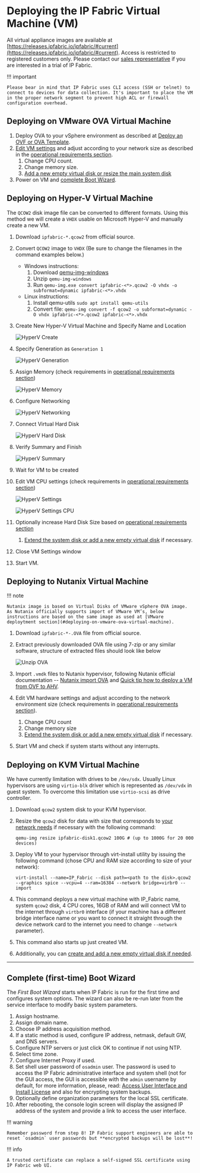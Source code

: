 # Deploying the IP Fabric Virtual Machine (VM)

All virtual appliance images are available at  [https://releases.ipfabric.io/ipfabric/#current](https://releases.ipfabric.io/ipfabric/#current). Access is restricted to registered customers only. Please contact our [sales representative](mailto:sales@ipfabric.io) if you are interested in a trial of IP Fabric.

!!! important

    Please bear in mind that IP Fabric uses CLI access (SSH or telnet) to connect to devices for data collection. It's important to place the VM in the proper network segment to prevent high ACL or firewall configuration overhead.

## Deploying on VMware OVA Virtual Machine

1. Deploy OVA to your vSphere environment as described at [Deploy an OVF or OVA
    Template](https://docs.vmware.com/en/VMware-vSphere/6.5/com.vmware.vsphere.vm_admin.doc/GUID-17BEDA21-43F6-41F4-8FB2-E01D275FE9B4.html).
2. [Edit VM settings](https://docs.vmware.com/en/VMware-vSphere/6.5/com.vmware.vsphere.vm_admin.doc/GUID-4AB8C63C-61EA-4202-8158-D9903E04A0ED.html) and adjust according to your network size as described in the [operational requirements section](../Overview/index.md#operational-requirements).
   1. Change CPU count.
   2. Change memory size.
   3. [Add a new empty virtual disk or resize the main system disk](../../System_Administration/increase_disk_space.md)
3. Power on VM and [complete Boot Wizard](#complete-first-time-boot-wizard).

## Deploying on Hyper-V Virtual Machine

The `QCOW2` disk image file can be converted to different formats.
Using this method we will create a `VHDX` usable on Microsoft Hyper-V and manually create a new VM.

1. Download `ipfabric-*.qcow2` from official source.
2. Convert `QCOW2` image to `VHDX` (Be sure to change the filenames in the command examples below.) 
   * Windows instructions:
     1. Download [qemu-img-windows](https://cloudbase.it/qemu-img-windows/)
     2. Unzip `qemu-img-windows`
     3. Run `qemu-img.exe convert ipfabric-<*>.qcow2 -O vhdx -o subformat=dynamic ipfabric-<*>.vhdx`
   * Linux instructions:
     1. Install qemu-utils `sudo apt install qemu-utils`
     2. Convert file: `qemu-img convert -f qcow2 -o subformat=dynamic -O vhdx ipfabric-<*>.qcow2 ipfabric-<*>.vhdx`
3. Create New Hyper-V Virtual Machine and Specify Name and Location

    ![HyperV Create](hyperv_create.png)

4. Specify Generation as `Generation 1`

   ![HyperV Generation](hyperv_generation.png)

5. Assign Memory (check requirements in [operational requirements section](../Overview/index.md#operational-requirements))

    ![HyperV Memory](hyperv_memory.png)

6. Configure Networking

    ![HyperV Networking](hyperv_networking.png)

7. Connect Virtual Hard Disk

   ![HyperV Hard Disk](hyperv_harddisk.png)

8. Verify Summary and Finish

   ![HyperV Summary](hyperv_summary.png)

9. Wait for VM to be created

10. Edit VM CPU settings (check requirements in [operational requirements section](../Overview/index.md#operational-requirements))

    ![HyperV Settings](hyperv_settings.png)

    ![HyperV Settings CPU](hyperv_settings_cpu.png)

11. Optionally increase Hard Disk Size based on [operational requirements section](../Overview/index.md#operational-requirements)
    1. [Extend the system disk or add a new empty virtual disk](../../System_Administration/increase_disk_space.md#increase-disk-space-for-hyper-v) if necessary.

12. Close VM Settings window

13. Start VM.

## Deploying to Nutanix Virtual Machine

!!! note

    Nutanix image is based on Virtual Disks of VMware vSphere OVA image. As Nutanix officially supports import of VMware VM’s, below instructions are based on the same image as used at [VMware deploytment section](#deploying-on-vmware-ova-virtual-machine).

1. Download `ipfabric-*-.OVA` file from official source.
2. Extract previously downloaded OVA file using 7-zip or any similar software, structure of extracted files should look like below

    ![Unzip OVA](unzip_ova.png)

3. Import `.vmdk` files to Nutanix hypervisor, following Nutanix official documentation -- [Nutanix import OVA](https://portal.nutanix.com/#page/kbs/details?targetId=kA03200000099TXCAY) and [Quick tip how to deploy a VM from OVF to AHV](https://next.nutanix.com/installation-configuration-23/quick-tip-how-to-deploy-a-vm-from-an-ovf-to-ahv-33613).

4. Edit VM hardware settings and adjust according to the network environment size (check requirements in [operational requirements section](../Overview/index.md#operational-requirements)).

   1. Change CPU count
   2. Change memory size
   3. [Extend the system disk or add a new empty virtual disk](../../System_Administration/increase_disk_space.md) if necessary.

5. Start VM and check if system starts without any interrupts.

## Deploying on KVM Virtual Machine

We have currently limitation with drives to be `/dev/sdx`. Usually Linux hypervisors are using `virtio-blk` driver which is represented as `/dev/vdx` in guest system. To overcome this limitation use `virtio-scsi` as drive controller.

1.  Download `qcow2` system disk to your KVM hypervisor.
2.  Resize the `qcow2` disk for data with size that corresponds to [your network needs](../Overview/index.md#operational-requirements) if necessary with the following command:

    ```shell
    qemu-img resize ipfabric-disk1.qcow2 100G # (up to 1000G for 20 000 devices)
    ```

3.  Deploy VM to your hypervisor through virt-install utility by issuing the following command (chose CPU and RAM size according to size of your network):

    ```shell
    virt-install --name=IP_Fabric --disk path=<path to the disk>.qcow2 --graphics spice --vcpu=4 --ram=16384 --network bridge=virbr0 --import
    ```

4.  This command deploys a new virtual machine with IP_Fabric name, system `qcow2` disk, 4 CPU cores, 16GB of RAM and will connect VM to the internet through `virtbr0` interface (if your machine has a different bridge interface name or you want to connect it straight through the device network card to the internet you need to change `--network` parameter).

5.  This command also starts up just created VM.

6.  Additionally, you can [create and add a new empty virtual disk if needed](../../System_Administration/increase_disk_space.md).

---

## Complete (first-time) Boot Wizard

The *First Boot Wizard* starts when IP Fabric is run for the first time and configures system options. The wizard can also be re-run later from the service interface to modify basic system parameters.

1.  Assign hostname.
2.  Assign domain name.
3.  Choose IP address acquisition method.
4.  If a static method is used, configure IP address, netmask, default GW, and DNS servers.
5.  Configure NTP servers or just click OK to continue if not using NTP.
6.  Select time zone.
7.  Configure Internet Proxy if used.
8.  Set shell user password of `osadmin` user. The password is used to access the IP Fabric administrative interface and system shell (not for the GUI access, the GUI is accessible with the `admin` username by default, for more information, please, read: [Access User Interface and Install License](02-access_ui.md) and also for encrypting system backups.
9.  Optionally define organization parameters for the local SSL certificate.
10. After rebooting, the console login screen will display the assigned IP address of the system and provide a link to access the user interface.

!!! warning

    Remember password from step 8! IP Fabric support engineers are able to reset `osadmin` user passwords but **encrypted backups will be lost**!

!!! info

    A trusted certificate can replace a self-signed SSL certificate using IP Fabric web UI.

